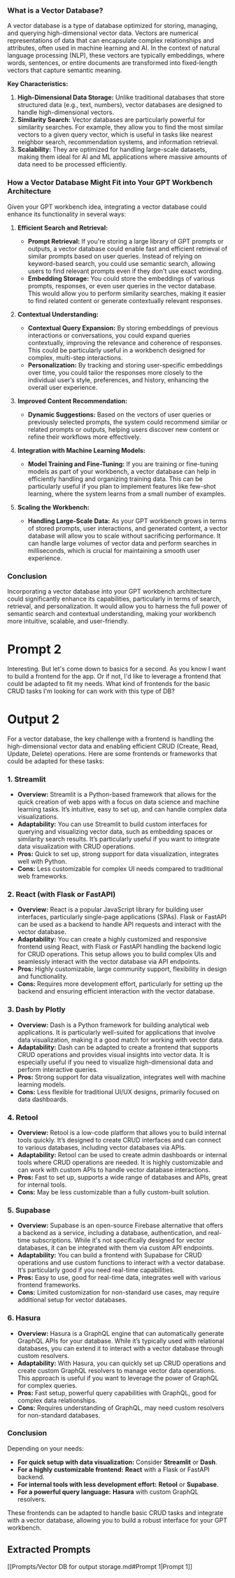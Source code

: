 ### What is a Vector Database?

A vector database is a type of database optimized for storing, managing, and querying high-dimensional vector data. Vectors are numerical representations of data that can encapsulate complex relationships and attributes, often used in machine learning and AI. In the context of natural language processing (NLP), these vectors are typically embeddings, where words, sentences, or entire documents are transformed into fixed-length vectors that capture semantic meaning.

**Key Characteristics:**
1. **High-Dimensional Data Storage:** Unlike traditional databases that store structured data (e.g., text, numbers), vector databases are designed to handle high-dimensional vectors.
2. **Similarity Search:** Vector databases are particularly powerful for similarity searches. For example, they allow you to find the most similar vectors to a given query vector, which is useful in tasks like nearest neighbor search, recommendation systems, and information retrieval.
3. **Scalability:** They are optimized for handling large-scale datasets, making them ideal for AI and ML applications where massive amounts of data need to be processed efficiently.

### How a Vector Database Might Fit into Your GPT Workbench Architecture

Given your GPT workbench idea, integrating a vector database could enhance its functionality in several ways:

1. **Efficient Search and Retrieval:**
   - **Prompt Retrieval:** If you're storing a large library of GPT prompts or outputs, a vector database could enable fast and efficient retrieval of similar prompts based on user queries. Instead of relying on keyword-based search, you could use semantic search, allowing users to find relevant prompts even if they don't use exact wording.
   - **Embedding Storage:** You could store the embeddings of various prompts, responses, or even user queries in the vector database. This would allow you to perform similarity searches, making it easier to find related content or generate contextually relevant responses.

2. **Contextual Understanding:**
   - **Contextual Query Expansion:** By storing embeddings of previous interactions or conversations, you could expand queries contextually, improving the relevance and coherence of responses. This could be particularly useful in a workbench designed for complex, multi-step interactions.
   - **Personalization:** By tracking and storing user-specific embeddings over time, you could tailor the responses more closely to the individual user’s style, preferences, and history, enhancing the overall user experience.

3. **Improved Content Recommendation:**
   - **Dynamic Suggestions:** Based on the vectors of user queries or previously selected prompts, the system could recommend similar or related prompts or outputs, helping users discover new content or refine their workflows more effectively.

4. **Integration with Machine Learning Models:**
   - **Model Training and Fine-Tuning:** If you are training or fine-tuning models as part of your workbench, a vector database can help in efficiently handling and organizing training data. This can be particularly useful if you plan to implement features like few-shot learning, where the system learns from a small number of examples.

5. **Scaling the Workbench:**
   - **Handling Large-Scale Data:** As your GPT workbench grows in terms of stored prompts, user interactions, and generated content, a vector database will allow you to scale without sacrificing performance. It can handle large volumes of vector data and perform searches in milliseconds, which is crucial for maintaining a smooth user experience.

### Conclusion

Incorporating a vector database into your GPT workbench architecture could significantly enhance its capabilities, particularly in terms of search, retrieval, and personalization. It would allow you to harness the full power of semantic search and contextual understanding, making your workbench more intuitive, scalable, and user-friendly.

# Prompt 2

Interesting. But let's come down to basics for a second. As you know I want to build a frontend for the app. Or if not, I'd like to leverage a frontend that could be adapted to fit my needs. What kind of frontends for the basic CRUD tasks I'm looking for can work with this type of DB?

# Output 2

For a vector database, the key challenge with a frontend is handling the high-dimensional vector data and enabling efficient CRUD (Create, Read, Update, Delete) operations. Here are some frontends or frameworks that could be adapted for these tasks:

### 1. **Streamlit**
   - **Overview:** Streamlit is a Python-based framework that allows for the quick creation of web apps with a focus on data science and machine learning tasks. It’s intuitive, easy to set up, and can handle complex data visualizations.
   - **Adaptability:** You can use Streamlit to build custom interfaces for querying and visualizing vector data, such as embedding spaces or similarity search results. It’s particularly useful if you want to integrate data visualization with CRUD operations.
   - **Pros:** Quick to set up, strong support for data visualization, integrates well with Python.
   - **Cons:** Less customizable for complex UI needs compared to traditional web frameworks.

### 2. **React (with Flask or FastAPI)**
   - **Overview:** React is a popular JavaScript library for building user interfaces, particularly single-page applications (SPAs). Flask or FastAPI can be used as a backend to handle API requests and interact with the vector database.
   - **Adaptability:** You can create a highly customized and responsive frontend using React, with Flask or FastAPI handling the backend logic for CRUD operations. This setup allows you to build complex UIs and seamlessly interact with the vector database via API endpoints.
   - **Pros:** Highly customizable, large community support, flexibility in design and functionality.
   - **Cons:** Requires more development effort, particularly for setting up the backend and ensuring efficient interaction with the vector database.

### 3. **Dash by Plotly**
   - **Overview:** Dash is a Python framework for building analytical web applications. It is particularly well-suited for applications that involve data visualization, making it a good match for working with vector data.
   - **Adaptability:** Dash can be adapted to create a frontend that supports CRUD operations and provides visual insights into vector data. It is especially useful if you need to visualize high-dimensional data and perform interactive queries.
   - **Pros:** Strong support for data visualization, integrates well with machine learning models.
   - **Cons:** Less flexible for traditional UI/UX designs, primarily focused on data dashboards.

### 4. **Retool**
   - **Overview:** Retool is a low-code platform that allows you to build internal tools quickly. It’s designed to create CRUD interfaces and can connect to various databases, including vector databases via APIs.
   - **Adaptability:** Retool can be used to create admin dashboards or internal tools where CRUD operations are needed. It is highly customizable and can work with custom APIs to handle vector database interactions.
   - **Pros:** Fast to set up, supports a wide range of databases and APIs, great for internal tools.
   - **Cons:** May be less customizable than a fully custom-built solution.

### 5. **Supabase**
   - **Overview:** Supabase is an open-source Firebase alternative that offers a backend as a service, including a database, authentication, and real-time subscriptions. While it's not specifically designed for vector databases, it can be integrated with them via custom API endpoints.
   - **Adaptability:** You can build a frontend with Supabase for CRUD operations and use custom functions to interact with a vector database. It’s particularly good if you need real-time capabilities.
   - **Pros:** Easy to use, good for real-time data, integrates well with various frontend frameworks.
   - **Cons:** Limited customization for non-standard use cases, may require additional setup for vector databases.

### 6. **Hasura**
   - **Overview:** Hasura is a GraphQL engine that can automatically generate GraphQL APIs for your database. While it’s typically used with relational databases, you can extend it to interact with a vector database through custom resolvers.
   - **Adaptability:** With Hasura, you can quickly set up CRUD operations and create custom GraphQL resolvers to manage vector data operations. This approach is useful if you want to leverage the power of GraphQL for complex queries.
   - **Pros:** Fast setup, powerful query capabilities with GraphQL, good for complex data relationships.
   - **Cons:** Requires understanding of GraphQL, may need custom resolvers for non-standard databases.

### Conclusion

Depending on your needs:
- **For quick setup with data visualization:** Consider **Streamlit** or **Dash**.
- **For a highly customizable frontend:** **React** with a Flask or FastAPI backend.
- **For internal tools with less development effort:** **Retool** or **Supabase**.
- **For a powerful query language:** **Hasura** with custom GraphQL resolvers.

These frontends can be adapted to handle basic CRUD tasks and integrate with a vector database, allowing you to build a robust interface for your GPT workbench.




## Extracted Prompts
[[Prompts/Vector DB for output storage.md#Prompt 1|Prompt 1]]
